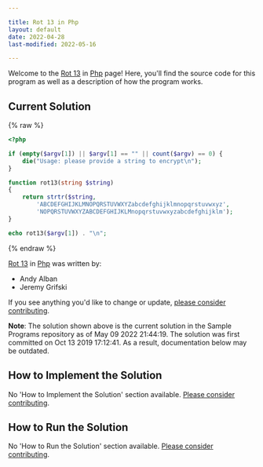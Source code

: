 ```yaml
---

title: Rot 13 in Php
layout: default
date: 2022-04-28
last-modified: 2022-05-16

---
```


Welcome to the [Rot 13](https://sampleprograms.io/projects/rot-13) in [Php](https://sampleprograms.io/languages/php) page! Here, you'll find the source code for this program as well as a description of how the program works.

## Current Solution

{% raw %}

```php
<?php

if (empty($argv[1]) || $argv[1] == "" || count($argv) == 0) {
    die("Usage: please provide a string to encrypt\n");
}

function rot13(string $string)
{
    return strtr($string,
        'ABCDEFGHIJKLMNOPQRSTUVWXYZabcdefghijklmnopqrstuvwxyz',
        'NOPQRSTUVWXYZABCDEFGHIJKLMnopqrstuvwxyzabcdefghijklm');
}

echo rot13($argv[1]) . "\n";
```

{% endraw %}

[Rot 13](https://sampleprograms.io/projects/rot-13) in [Php](https://sampleprograms.io/languages/php) was written by:

- Andy Alban
- Jeremy Grifski

If you see anything you'd like to change or update, [please consider contributing](https://github.com/TheRenegadeCoder/sample-programs).

**Note**: The solution shown above is the current solution in the Sample Programs repository as of May 09 2022 21:44:19. The solution was first committed on Oct 13 2019 17:12:41. As a result, documentation below may be outdated.

## How to Implement the Solution

No 'How to Implement the Solution' section available. [Please consider contributing](https://github.com/TheRenegadeCoder/sample-programs-website).

## How to Run the Solution

No 'How to Run the Solution' section available. [Please consider contributing](https://github.com/TheRenegadeCoder/sample-programs-website).